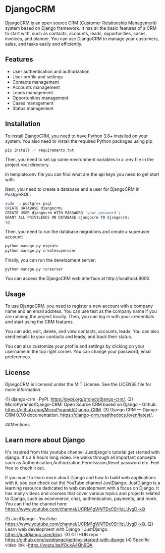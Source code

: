
# DjangoCRM

DjangoCRM is an open source CRM (Customer Relationship Management) system based on Django framework. It has all the basic features of a CRM to start with, such as contacts, accounts, leads, opportunities, cases, invoices, and planner. You can use DjangoCRM to manage your customers, sales, and tasks easily and efficiently.

## Features

- User authentication and authorization
- User profile and settings
- Contacts management
- Accounts management
- Leads management
- Opportunities management
- Cases management
- Status management


## Installation

To install DjangoCRM, you need to have Python 3.8+ installed on your system. You also need to install the required Python packages using pip:

```bash
pip install -r requirements.txt
```

Then, you need to set up some environment variables in a .env file in the project root directory.

In template.env file you can find what are the api keys you need to get start with.

Next, you need to create a database and a user for DjangoCRM in PostgreSQL:

```bash
sudo -u postgres psql
CREATE DATABASE djangocrm;
CREATE USER djangocrm WITH PASSWORD 'your_password';
GRANT ALL PRIVILEGES ON DATABASE djangocrm TO djangocrm;
\q
```

Then, you need to run the database migrations and create a superuser account:

```bash
python manage.py migrate
python manage.py createsuperuser
```

Finally, you can run the development server:

```bash
python manage.py runserver
```

You can access the DjangoCRM web interface at http://localhost:8000.

## Usage

To use DjangoCRM, you need to register a new account with a company name and an email address. You can use test as the company name if you are running the project locally. Then, you can log in with your credentials and start using the CRM features.

You can add, edit, delete, and view contacts, accounts, leads. You can also send emails to your contacts and leads, and track their status.

You can also customize your profile and settings by clicking on your username in the top right corner. You can change your password, email preferences.

## License

DjangoCRM is licensed under the MIT License. See the LICENSE file for more information.


(1) django-crm · PyPI. https://pypi.org/project/django-crm/.
(2) MicroPyramid/Django-CRM: Open Source CRM based on Django - Github. https://github.com/MicroPyramid/Django-CRM.
(3) Django CRM — Django-CRM 0.7.0 documentation. https://django-crm.readthedocs.io/en/latest/.

##Mentions

## Learn more about Django

It's inspired from this youtube channel Justdjango's tutorial get started with django. It's a 9 hours long video. He walks through all important concepts such as Authentication,Authorization,Permisssion,Reset password etc. Feel free to check it out.



If you want to learn more about Django and how to build web applications with it, you can check out the YouTube channel JustDjango. JustDjango is a learning resource dedicated to web development with a focus on Django. It has many videos and courses that cover various topics and projects related to Django, such as ecommerce, chat, authentication, payments, and more. You can find the channel here: https://www.youtube.com/channel/UCRM1gWNTDx0SHIqUJygD-kQ


(1) JustDjango - YouTube. https://www.youtube.com/channel/UCRM1gWNTDx0SHIqUJygD-kQ.
(2) Learn web development with Django | JustDjango. https://justdjango.com/blog.
(3) GITHUB repo -https://github.com/justdjango/getting-started-with-django
(4) Specific video link -https://youtu.be/fOukA4Qh9QA
